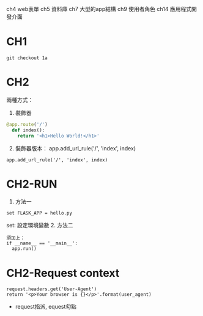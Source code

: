 ch4 web表單
ch5 資料庫
ch7 大型的app結構
ch9 使用者角色
ch14 應用程式開發介面

# CH1
```
git checkout 1a
```
# CH2
兩種方式：
1. 裝飾器
```python
@app.route('/')
  def index():
    return '<h1>Hello World!</h1>'
```
2. 裝飾器版本： app.add_url_rule('/', 'index', index)
```
app.add_url_rule('/', 'index', index)
```
# CH2-RUN
1. 方法一
```
set FLASK_APP = hello.py
```
set: 設定環境變數
2. 方法二
```
須加上：
if __name__ == '__main__':
  app.run()
```

# CH2-Request context
```
request.headers.get('User-Agent')
return '<p>Your browser is {}</p>'.format(user_agent)
```
* request指派, equest勾點
